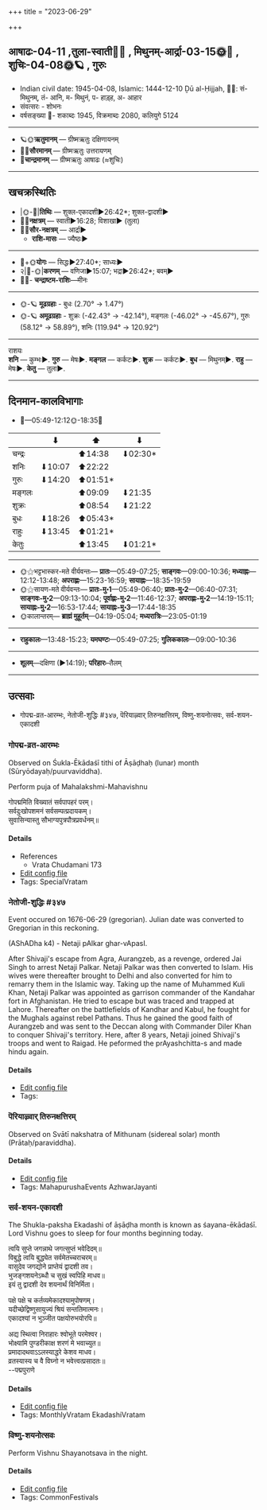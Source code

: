 +++
title = "2023-06-29"

+++
## आषाढः-04-11  ,तुला-स्वाती🌛🌌  ,  मिथुनम्-आर्द्रा-03-15🌞🌌  ,  शुचिः-04-08🌞🪐  , गुरुः
- Indian civil date: 1945-04-08, Islamic: 1444-12-10 Ḏū al-Ḥijjah, 🌌🌞: सं- मिथुनम्, तं- आनि, म- मिथुनं, प- हाड़्ह, अ- आहार
- संवत्सरः - शोभनः
- वर्षसङ्ख्या 🌛- शकाब्दः 1945, विक्रमाब्दः 2080, कलियुगे 5124
___________________
- 🪐🌞**ऋतुमानम्** — ग्रीष्मऋतुः दक्षिणायनम्
- 🌌🌞**सौरमानम्** — ग्रीष्मऋतुः उत्तरायणम्
- 🌛**चान्द्रमानम्** — ग्रीष्मऋतुः आषाढः (≈शुचिः)
___________________


## खचक्रस्थितिः
- |🌞-🌛|**तिथिः** — शुक्ल-एकादशी►26:42*; शुक्ल-द्वादशी►  
- 🌌🌛**नक्षत्रम्** — स्वाती►16:28; विशाखा► (तुला)  
- 🌌🌞**सौर-नक्षत्रम्** — आर्द्रा►  
  - **राशि-मासः** — ज्यैष्ठः► 
___________________
- 🌛+🌞**योगः** — सिद्धः►27:40*; साध्यः►  
- २|🌛-🌞|**करणम्** — वणिजा►15:07; भद्रा►26:42*; बवम्►  
- 🌌🌛- **चन्द्राष्टम-राशिः**—मीनः  
___________________
- 🌞-🪐 **मूढग्रहाः** - बुधः (2.70° → 1.47°)
- 🌞-🪐 **अमूढग्रहाः** - शुक्रः (-42.43° → -42.14°), मङ्गलः (-46.02° → -45.67°), गुरुः (58.12° → 58.89°), शनिः (119.94° → 120.92°)
___________________
राशयः  
**शनि** — कुम्भः►. **गुरु** — मेषः►. **मङ्गल** — कर्कटः►. **शुक्र** — कर्कटः►. **बुध** — मिथुनम्►. **राहु** — मेषः►. **केतु** — तुला►. 
___________________


## दिनमान-कालविभागाः
- 🌅—05:49-12:12🌞-18:35🌇  

|      |⬇     |⬆     |⬇     |
|------|-----|-----|------|
|चन्द्रः|     |⬆14:38 |⬇02:30*|
|शनिः   |⬇10:07 |⬆22:22 |     |
|गुरुः  |⬇14:20 |⬆01:51*|     |
|मङ्गलः |     |⬆09:09 |⬇21:35 |
|शुक्रः |     |⬆08:54 |⬇21:22 |
|बुधः   |⬇18:26 |⬆05:43*|     |
|राहुः  |⬇13:45 |⬆01:21*|     |
|केतुः  |     |⬆13:45 |⬇01:21*|
___________________
- 🌞⚝भट्टभास्कर-मते वीर्यवन्तः— **प्रातः**—05:49-07:25; **साङ्गवः**—09:00-10:36; **मध्याह्नः**—12:12-13:48; **अपराह्णः**—15:23-16:59; **सायाह्नः**—18:35-19:59  
- 🌞⚝सायण-मते वीर्यवन्तः— **प्रातः-मु॰1**—05:49-06:40; **प्रातः-मु॰2**—06:40-07:31; **साङ्गवः-मु॰2**—09:13-10:04; **पूर्वाह्णः-मु॰2**—11:46-12:37; **अपराह्णः-मु॰2**—14:19-15:11; **सायाह्नः-मु॰2**—16:53-17:44; **सायाह्नः-मु॰3**—17:44-18:35  
- 🌞कालान्तरम्— **ब्राह्मं मुहूर्तम्**—04:19-05:04; **मध्यरात्रिः**—23:05-01:19  
___________________
- **राहुकालः**—13:48-15:23; **यमघण्टः**—05:49-07:25; **गुलिककालः**—09:00-10:36  
___________________
- **शूलम्**—दक्षिणा (►14:19); **परिहारः**–तैलम्  
___________________

## उत्सवाः
- गोपद्म-व्रत-आरम्भः, नेतोजी-शुद्धिः #३४७, पॆरियाऴ्वार् तिरुनक्षत्तिरम्, विष्णु-शयनोत्सवः, सर्व-शयन-एकादशी
### गोपद्म-व्रत-आरम्भः

Observed on Śukla-Ēkādaśī tithi of Āṣāḍhaḥ (lunar) month (Sūryōdayaḥ/puurvaviddha). 

Perform puja of Mahalakshmi-Mahavishnu

गोपद्ममिति विख्यातं सर्वपापहरं परम्।  
सर्वदुःखोपशमनं सर्वसम्पत्प्रदायकम्।  
सुवासिन्यास्तु सौभाग्यपुत्रपौत्रप्रवर्धनम्॥



#### Details
- References
  - Vrata Chudamani 173
- [Edit config file](https://github.com/jyotisham/adyatithi/blob/master/devatA/vaiShNava/lunar_month/tithi/04/11/gOpadma-vrata-ArambhaH.toml)
- Tags: SpecialVratam


### नेतोजी-शुद्धिः #३४७

Event occured on 1676-06-29 (gregorian). Julian date was converted to Gregorian in this reckoning. 

(AShADha k4) - Netaji pAlkar ghar-vApasI.

After Shivaji's escape from Agra, Aurangzeb, as a revenge, ordered Jai Singh to arrest Netaji Palkar. Netaji Palkar was then converted to Islam. His wives were thereafter brought to Delhi and also converted for him to remarry them in the Islamic way. Taking up the name of Muhammed Kuli Khan, Netaji Palkar was appointed as garrison commander of the Kandahar fort in Afghanistan. He tried to escape but was traced and trapped at Lahore. Thereafter on the battlefields of Kandhar and Kabul, he fought for the Mughals against rebel Pathans. Thus he gained the good faith of Aurangzeb and was sent to the Deccan along with Commander Diler Khan to conquer Shivaji's territory. Here, after 8 years, Netaji joined Shivaji's troops and went to Raigad. He peformed the prAyashchitta-s and made hindu again.

#### Details
- [Edit config file](https://github.com/jyotisham/adyatithi/blob/master/mahApuruSha/xatra-later/julian/day/06/19/netojI-shuddhiH.toml)
- Tags: 


### पॆरियाऴ्वार् तिरुनक्षत्तिरम्

Observed on Svātī nakshatra of Mithunam (sidereal solar) month (Prātaḥ/paraviddha). 



#### Details
- [Edit config file](https://github.com/jyotisham/adyatithi/blob/master/mahApuruSha/ALvAr/sidereal_solar_month/nakshatra/03/15/periyAzhvAr_tirunakSattiram.toml)
- Tags: MahapurushaEvents AzhwarJayanti


### सर्व-शयन-एकादशी



The Shukla-paksha Ekadashi of āṣāḍha month is known as śayana-ēkādaśī. Lord Vishnu goes to sleep for four months beginning today.

त्वयि सुप्ते जगन्नाथे जगत्सुप्तं भवेदिदम्॥  
विबुद्धे त्वयि बुद्ध्येत सर्वमेतच्चराचरम्॥  
वासुदेव जगद्योने प्राप्तेयं द्वादशी तव।  
भुजङ्गशयनेऽब्धौ च सुखं स्वपिहि माधव॥  
इयं तु द्वादशी देव शयनार्थं विनिर्मिता।  
  
पक्षे पक्षे च कर्तव्यमेकादश्यामुपोषणम्।  
यदीच्छेद्विष्णुसायुज्यं श्रियं सन्ततिमात्मनः।  
एकादश्यां न भुञ्जीत पक्षयोरुभयोरपि॥  
  
अद्य स्थित्वा निराहारः श्वोभूते परमेश्वर।  
भोक्ष्यामि पुण्डरीकाक्ष शरणं मे भवाच्युत॥  
प्रमादादथवाऽऽलस्याद्धरे केशव माधव।  
व्रतस्यास्य च वै विघ्नो न भवेत्त्वत्प्रसादतः॥  
--पद्मपुराणे



#### Details
- [Edit config file](https://github.com/jyotisham/adyatithi/blob/master/time_focus/monthly/ekAdashI/description_only/zayana-EkAdazI.toml)
- Tags: MonthlyVratam EkadashiVratam


### विष्णु-शयनोत्सवः



Perform Vishnu Shayanotsava in the night.

#### Details
- [Edit config file](https://github.com/jyotisham/adyatithi/blob/master/devatA/vaiShNava/relative_event/zAkavrata-ArambhaH/offset__-1/viSNu-zayanOtsavaH.toml)
- Tags: CommonFestivals


